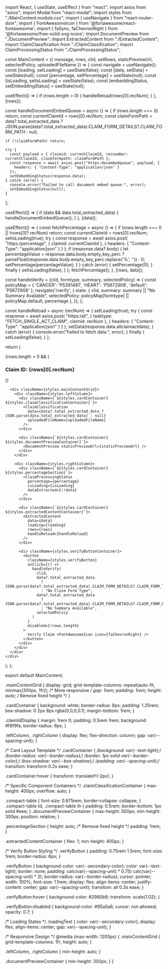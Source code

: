 import React, { useState, useEffect } from "react";
import axios from "axios";
import Modal from "react-modal";
import styles from "./MainContent.module.css";
import { useNavigate } from "react-router-dom";
import { FontAwesomeIcon } from '@fortawesome/react-fontawesome';
import { faSync, faChevronRight } from '@fortawesome/free-solid-svg-icons';
import DocumentPreview from "./DocumentPreview";
import ExtractedContent from "./ExtractedContent";
import ClaimClassification from "./ClaimClassification";
import ClaimProcessingStatus from "./ClaimProcessingStatus";

const MainContent = ({ message, rows, clid, setRows, staticPreviewUrl, selectedPolicy, uploadedFileName }) => {
  const navigate = useNavigate();
  const [loading, setLoading] = useState(false);
  const [data, setData] = useState(null);
  const [percentage, setPercentage] = useState(null);
  const [isLoading, setIsLoading] = useState(false);
  const [embeddingStatus, setEmbeddingStatus] = useState(null);

  useEffect(() => {
    if (rows.length > 0) {
      handleReload(rows[0].recNum);
    }
  }, [rows]);

  const handleDocumentEmbedQueue = async () => {
    if (rows.length === 0) return;
    const currentClaimId = rows[0].recNum;
    const claimFormPath = data?.total_extracted_data 
      ? JSON.parse(data?.total_extracted_data).CLAIM_FORM_DETAILS?.CLAIM_FORM_PATH 
      : null;

    if (!claimFormPath) return;

    try {
      const payload = { claimid: currentClaimId, recnumber: currentClaimId, claimformpath: claimFormPath };
      const response = await axios.post("https:docembedqueue", payload, { 
        headers: { "Content-Type": "application/json" } 
      });
      setEmbeddingStatus(response.data);
    } catch (error) {
      console.error("Failed to call document embed queue:", error);
      setEmbeddingStatus(null);
    }
  };

  useEffect(() => {
    if (data && data.total_extracted_data) {
      handleDocumentEmbedQueue();
    }
  }, [data]);

  useEffect(() => {
    const fetchPercentage = async () => {
      if (rows.length === 0 || !rows[0]?.recNum) return;
      const currentClaimId = rows[0].recNum;
      setIsLoading(true);
      try {
        const response = await axios.post(
        "https:/percentage",
          { claimid: currentClaimId },
          { headers: { "Content-Type": "application/json" } }
        );
        if (response.data?.body) {
          let percentageValue = response.data.body.empty_key_perc 
            ? parseFloat(response.data.body.empty_key_perc.replace('%', ''))
            : 0;
          setPercentage(percentageValue);
        }
      } catch (error) {
        setPercentage(0);
      } finally {
        setIsLoading(false);
      }
    };
    fetchPercentage();
  }, [rows, data]);

  const handleVerify = (clid, formtype, summary, selectedPolicy) => {
    const policyMap = {
      'CANCER': 'PS391481',
      'HEART': 'PS672908',
      'default': 'PS672908'
    };
    navigate('/verify', {
      state: { 
        clid, 
        summary: summary || "No Summary Available", 
        selectedPolicy: policyMap[formtype] || policyMap.default, 
        percentage 
      },
    });
  };

  const handleReload = async (recNum) => {
    setLoading(true);
    try {
      const response = await axios.post(
          "https:/all", 
        { tasktype: "FETCH_SINGLE_ACT_CLAIM", claimid: recNum }, 
        { headers: { "Content-Type": "application/json" } }
      );
      setData(response.data.allclaimactdata);
    } catch (error) {
      console.error("Failed to fetch data:", error);
    } finally {
      setLoading(false);
    }
  };

  return (
    <div className={styles.mainContentWrapper}>
      {rows.length > 0 && (
        <div className={styles.claimIdDisplay}>
          <h3>Claim ID: {rows[0].recNum}</h3>
        </div>
      )}
      
      <div className={styles.mainContentGrid}>
        <div className={styles.leftColumn}>
          <div className={`${styles.cardContainer} ${styles.claimClassificationContainer}`}>
            <ClaimClassification
              data={data?.total_extracted_data ? JSON.parse(data.total_extracted_data) : null}
              uploadedFileName={uploadedFileName}
            />
          </div>
          
          <div className={`${styles.cardContainer} ${styles.documentPreviewContainer}`}>
            <DocumentPreview staticPreviewUrl={staticPreviewUrl} />
          </div>
        </div>

        <div className={styles.rightColumn}>
          <div className={`${styles.cardContainer} ${styles.percentageSection}`}>
            <ClaimProcessingStatus 
              percentage={percentage} 
              isLoading={isLoading} 
              dataExtracted={!!data}
            />
          </div>

          <div className={`${styles.cardContainer} ${styles.extractedContentContainer}`}>
            <ExtractedContent 
              data={data} 
              loading={loading} 
              rows={rows} 
              handleReload={handleReload}
            />
          </div>

          <div className={styles.verifyButtonContainer}>
            <button
              className={styles.verifyButton}
              onClick={() =>
                handleVerify(
                  clid,
                  data?.total_extracted_data
                    ? JSON.parse(data?.total_extracted_data).CLAIM_FORM_DETAILS?.CLAIM_FORM_TYPE
                    : "No Claim Form Type",
                  data?.total_extracted_data
                    ? JSON.parse(data?.total_extracted_data).CLAIM_FORM_DETAILS?.CLAIM_FORM_DETAILED_SUMMARY
                    : "No Summary Available",
                  selectedPolicy
                )
              }
              disabled={!rows.length}
            >
              Verify Claim <FontAwesomeIcon icon={faChevronRight} />
            </button>
          </div>
        </div>
      </div>
    </div>
  );
};

export default MainContent;


.mainContentGrid {
  display: grid;
  grid-template-columns: repeat(auto-fit, minmax(300px, 1fr)); /* More responsive */
  gap: 1rem;
  padding: 1rem;
  height: auto; /* Remove fixed height */
}

.cardContainer {
  background: white;
  border-radius: 8px;
  padding: 1.25rem;
  box-shadow: 0 2px 8px rgba(0,0,0,0.1);
  margin-bottom: 1rem;
}


.claimIdDisplay {
  margin: 1rem 0;
  padding: 0.5rem 1rem;
  background: #f8f9fa;
  border-radius: 6px;
}


.leftColumn, .rightColumn {
  display: flex;
  flex-direction: column;
  gap: var(--spacing-unit);
}

/* Card Layout Template */
.cardContainer {
  /*background: var(--text-light);*/
  /*border-radius: var(--border-radius);*/
  /*border: 1px solid var(--border-color);*/
  /*box-shadow: var(--box-shadow);*/
  /*padding: var(--spacing-unit);*/
  transition: transform 0.2s ease;
}

.cardContainer:hover {
  transform: translateY(-2px);
}

/* Specific Component Containers */
.claimClassificationContainer {
  max-height: 400px;
  overflow: auto;
}

.compact-table {
  font-size: 0.875rem;
  border-collapse: collapse;
}
.compact-table td, .compact-table th {
  padding: 0.5rem;
  border-bottom: 1px solid #eee;
}
.documentPreviewContainer {
  max-height: 500px;
  min-height: 300px;
  position: relative;
}

.percentageSection {
  height: auto; /* Remove fixed height */
  padding: 1rem;
}


.extractedContentContainer {
  flex: 1;
  min-height: 400px;
}

/* Verify Button Styling */
.verifyButton {
  padding: 0.75rem 1.5rem;
  font-size: 1rem;
  border-radius: 6px;
}

.verifyButton {
  background-color: var(--secondary-color);
  color: var(--text-light);
  border: none;
  padding: calc(var(--spacing-unit) * 0.75) calc(var(--spacing-unit) * 2);
  border-radius: var(--border-radius);
  cursor: pointer;
  width: 100%;
  font-size: 1.1rem;
  display: flex;
  align-items: center;
  justify-content: center;
  gap: var(--spacing-unit);
  transition: all 0.3s ease;
}

.verifyButton:hover {
  background-color: #2980b9;
  transform: scale(1.02);
}

.verifyButton:disabled {
  background-color: #95a5a6;
  cursor: not-allowed;
  opacity: 0.7;
}

/* Loading States */
.loadingText {
  color: var(--secondary-color);
  display: flex;
  align-items: center;
  gap: var(--spacing-unit);
}

/* Responsive Design */
@media (max-width: 1200px) {
  .mainContentGrid {
    grid-template-columns: 1fr;
    height: auto;
  }

  .leftColumn, .rightColumn {
    min-height: auto;
  }

  .documentPreviewContainer {
    min-height: 300px;
  }
}

